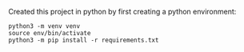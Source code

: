 Created this project in python by first creating a python environment:

```
python3 -m venv venv
source env/bin/activate
python3 -m pip install -r requirements.txt
```

